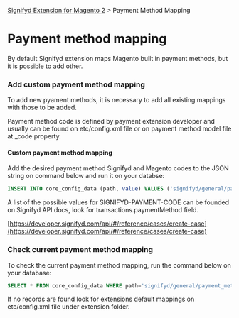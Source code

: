 [Signifyd Extension for Magento 2](../README.md) > Payment Method Mapping

# Payment method mapping

By default Signifyd extension maps Magento built in payment methods, but it is possible to add other.

### Add custom payment method mapping

To add new pyament methods, it is necessary to add all existing mappings with those to be added.

Payment method code is defined by payment extension developer and usually can be found on etc/config.xml file or on payment method model file at _code property.

#### Custom payment method mapping

Add the desired payment method Signifyd and Magento codes to the JSON string on command below and run it on your databse:

```sql
INSERT INTO core_config_data (path, value) VALUES ('signifyd/general/payment_methods_config', '{"CREDIT_CARD":["payflow_link", "payflow_advanced", "authorizenet_acceptjs", "adyen_cc", "adyen_oneclick", "adyen_hpp", "braintree", "cybersource", "anet_creditcard", "authorizenet_directpost", "openpay_cards", "holacash", "stripe_payments", "mercadopago_custom", "chcybersource", "payment_services_paypal_hosted_fields", "payment_services_paypal_vault"],"CHECK":["checkmo"],"PAYPAL_ACCOUNT":["payment_services_paypal_smart_buttons"],"APPLE_PAY":["payment_services_paypal_apple_pay"]}');
```

A list of the possible values for SIGNIFYD-PAYMENT-CODE can be founded on Signifyd API docs, look for transactions.paymentMethod field.

[https://developer.signifyd.com/api/#/reference/cases/create-case](https://developer.signifyd.com/api/#/reference/cases/create-case)

### Check current payment method mapping

To check the current payment method mapping, run the command below on your database:

```sql
SELECT * FROM core_config_data WHERE path='signifyd/general/payment_methods_config';
```

If no records are found look for extensions default mappings on etc/config.xml file under extension folder.
